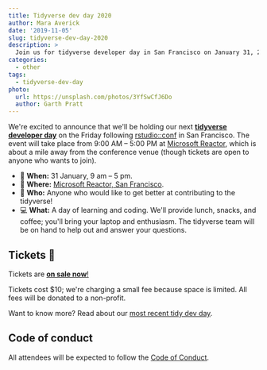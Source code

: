 ```yaml
---
title: Tidyverse dev day 2020
author: Mara Averick
date: '2019-11-05'
slug: tidyverse-dev-day-2020
description: > 
  Join us for tidyverse developer day in San Francisco on January 31, 2020!
categories:
  - other
tags:
  - tidyverse-dev-day
photo:
  url: https://unsplash.com/photos/3YfSwCfJ6Do
  author: Garth Pratt
---
```


We're excited to announce that we'll be holding our next [**tidyverse developer day**](https://tdd-2019-jan.eventbrite.com/) on the Friday following [rstudio::conf](https://www.rstudio.com/conference/) in San Francisco. The event will take place from 9:00 AM – 5:00 PM at [Microsoft Reactor](https://goo.gl/maps/WkTivUvisfvVPRxt8), which is about a mile away from the conference venue (though tickets are open to anyone who wants to join).

 * 📆 **When:** 31 January, 9 am &#x2013; 5 pm.  
 * 🌉 **Where:** [Microsoft Reactor, San Francisco](https://goo.gl/maps/WkTivUvisfvVPRxt8).  
 * 👥 **Who:** Anyone who would like to get better at contributing to the tidyverse!  
 * 💻 **What:** A day of learning and coding. We'll provide lunch, snacks, and coffee; you'll bring your laptop and enthusiasm. The tidyverse team will be on hand to help out and answer your questions.
 
## Tickets 🎫
  
Tickets are [**on sale
now**!](https://www.eventbrite.com/e/tidyverse-developer-day-jan-2020-tickets-79952497071)

Tickets cost $10; we're charging a small fee because space is limited. All fees
will be donated to a non-profit.

Want to know more? Read about our [most recent tidy dev day](https://www.tidyverse.org/blog/2019/09/tidy-dev-day-toulouse/).

## Code of conduct

All attendees will be expected to follow the [Code of Conduct](https://github.com/tidyverse/dev-day-2019/blob/master/CODE_OF_CONDUCT.md).
